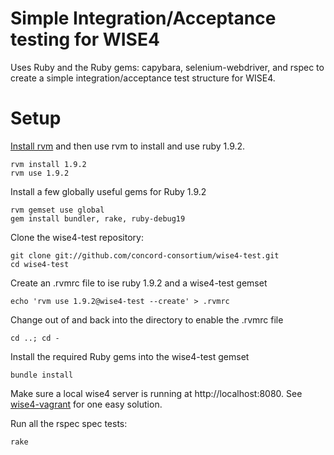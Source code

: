 Simple Integration/Acceptance testing for WISE4
========

Uses Ruby and the Ruby gems: capybara, selenium-webdriver, and rspec to create a simple integration/acceptance test structure for WISE4.

Setup
========

[Install rvm](http://beginrescueend.com/rvm/install/) and then use rvm to install and use ruby 1.9.2.

    rvm install 1.9.2
    rvm use 1.9.2

Install a few globally useful gems for Ruby 1.9.2

    rvm gemset use global
    gem install bundler, rake, ruby-debug19

Clone the wise4-test repository:

    git clone git://github.com/concord-consortium/wise4-test.git
    cd wise4-test

Create an .rvmrc file to ise ruby 1.9.2 and a wise4-test gemset

    echo 'rvm use 1.9.2@wise4-test --create' > .rvmrc

Change out of and back into the directory to enable the .rvmrc file

    cd ..; cd -

Install the required Ruby gems into the wise4-test gemset

    bundle install

Make sure a local wise4 server is running at http://localhost:8080. See [wise4-vagrant](https://github.com/concord-consortium/wise4-vagrant) for one easy solution.

Run all the rspec spec tests:

    rake
